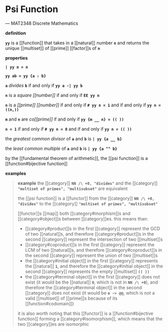 # Psi Function

&mdash; MAT2348 Discrete Mathematics

**definition**

**`yy`** is a [[function]] that takes in a [[natural]] number **`n`** and returns the unique [[multiset]] of [[prime]] [[factor]]s of **`n`**

**properties**

**`| yy n = n`**

**`yy ab = yy {a : b}`**

**`a`** _divides_ **`b`** if and only if **`yy a -| yy b`**

**`n`** is a _square [[number]]_ if and only if **`EE yy n`**

**`n`** is a _[[prime]] [[number]]_ if and only if **`# yy n = 1`** and if and only if **`yy n = ((n,))`**

**`m`** and **`n`** are _co[[prime]]_ if and only if **`yy {m __ n} = (( ))`**

**`n = 1`** if and only if **`# yy n = 0`** and if and only if **`yy n = (( ))`**

the _greatest common divisor_ of **`a`** and **`b`** is **`| yy {a __ b}`**

the _least common multiple_ of **`a`** and **`b`** is **`| yy {a ^^ b}`**

by the [[fundamental theorem of arithmetic]], the [[psi function]] is a [[function#bijective function]]

**examples**

> **example** the [[category]] **`NN /\ +0, "divides"`** and the [[category]] **`"multiset of primes", "multisubset"`** are equivalent
>
> the [[psi function]] is a [[functor]] from the [[category]] **`NN /\ +0, "divides"`** to the [[category]] **`"multiset of primes", "multisubset"`**
>
> [[functor]]s [[map]] both [[category#morphism]]s and [[category#object]]s between [[category]]es. this means than:
>
> - [[category#product]]s in the first [[category]] represent the GCD of two [[natural]]s, and therefore [[category#product]]s in the second [[category]] represent the intersection of two [[multiset]]s
> - [[category#coproduct]]s in the first [[category]] represent the LCM of two [[natural]]s, and therefore [[category#coproduct]]s in the second [[category]] represent the union of two [[multiset]]s
> - the [[category#initial object]] in the first [[category]] represents the [[natural]] **`1`**, and therefore the [[category#initial object]] in the second [[category]] represents the empty [[multiset]] **`(( ))`**
> - the [[category#terminal object]] in the first [[category]] does not exist (it would be the [[natural]] **`0`**, which is not in **`NN /\ +0`**), and therefore the [[category#terminal object]] in the second [[category]] does not exist (it would be **`e -> @@`**, which is not a valid [[multiset]] of [[prime]]s because of its [[function#codomain]])
>
> it is also worth noting that this [[functor]] is a [[function#bijective function]] forming a [[category#isomorphism]], which means that the two [[category]]es are isomorphic
